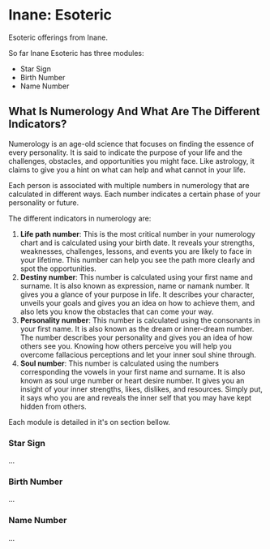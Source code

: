 # Inane: Esoteric

Esoteric offerings from Inane.

So far Inane Esoteric has three modules:

- Star Sign
- Birth Number
- Name Number

## What Is Numerology And What Are The Different Indicators?

Numerology is an age-old science that focuses on finding the essence of every personality. It is said to indicate the purpose of your life and the challenges, obstacles, and opportunities you might face. Like astrology, it claims to give you a hint on what can help and what cannot in your life.

Each person is associated with multiple numbers in numerology that are calculated in different ways. Each number indicates a certain phase of your personality or future.

The different indicators in numerology are:

1. **Life path number**: This is the most critical number in your numerology chart and is calculated using your birth date. It reveals your strengths, weaknesses, challenges, lessons, and events you are likely to face in your lifetime. This number can help you see the path more clearly and spot the opportunities.
2. **Destiny number**: This number is calculated using your first name and surname. It is also known as expression, name or namank number. It gives you a glance of your purpose in life. It describes your character, unveils your goals and gives you an idea on how to achieve them, and also lets you know the obstacles that can come your way.
3. **Personality number**: This number is calculated using the consonants in your first name. It is also known as the dream or inner-dream number. The number describes your personality and gives you an idea of how others see you. Knowing how others perceive you will help you overcome fallacious perceptions and let your inner soul shine through.
4. **Soul number**: This number is calculated using the numbers corresponding the vowels in your first name and surname. It is also known as soul urge number or heart desire number. It gives you an insight of your inner strengths, likes, dislikes, and resources. Simply put, it says who you are and reveals the inner self that you may have kept hidden from others.

Each module is detailed in it's on section bellow.


### Star Sign

...

### Birth Number

...

### Name Number

...
